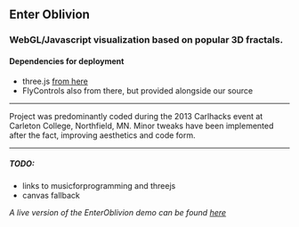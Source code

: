  Enter Oblivion
----------------

### WebGL/Javascript visualization based on popular 3D fractals. ###

#### Dependencies for deployment ####

+ three.js [from here](http://threejs.org/build/three.min.js)
+ FlyControls also from there, but provided alongside our source

---

Project was predominantly coded during the 2013 Carlhacks event at Carleton College, Northfield, MN. Minor tweaks have been implemented after the fact, improving aesthetics and code form.

---

##### TODO: #####

+ links to musicforprogramming and threejs
+ canvas fallback

*A live version of the EnterOblivion demo can be found [here](http://rfinz.me/demos/EnterOblivion)*

